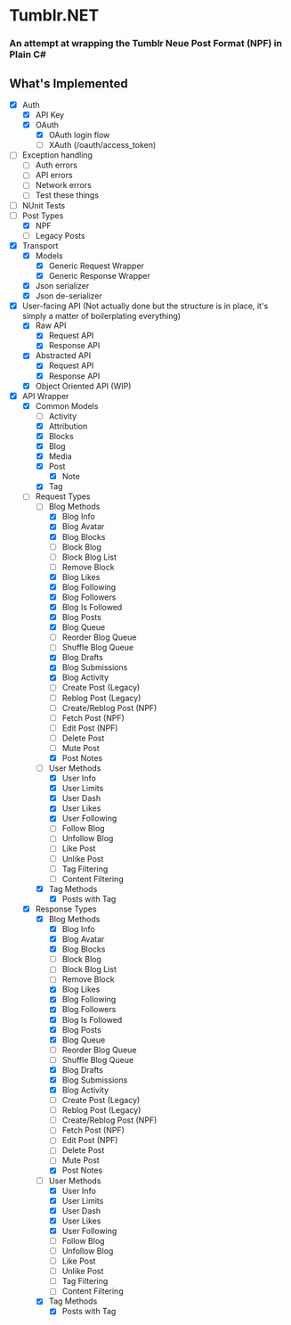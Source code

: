 # Tumblr.NET
### An attempt at wrapping the Tumblr Neue Post Format (NPF) in Plain C#

## What's Implemented

- [x] Auth
  - [x] API Key
  - [x] OAuth
    - [x] OAuth login flow
    - [ ] XAuth (/oauth/access_token)
- [ ] Exception handling
  - [ ] Auth errors
  - [ ] API errors
  - [ ] Network errors
  - [ ] Test these things
- [ ] NUnit Tests
- [ ] Post Types
  - [x] NPF
  - [ ] Legacy Posts
- [x] Transport
  - [x] Models
    - [x] Generic Request Wrapper
    - [x] Generic Response Wrapper
  - [x] Json serializer
  - [x] Json de-serializer
- [x] User-facing API (Not actually done but the structure is in place, it's simply a matter of boilerplating everything)
  - [x] Raw API
    - [x] Request API
    - [x] Response API
  - [x] Abstracted API
    - [x] Request API
    - [x] Response API
  - [x] Object Oriented API (WIP)
- [x] API Wrapper
  - [x] Common Models
    - [ ] Activity
    - [x] Attribution
    - [x] Blocks
    - [x] Blog
    - [x] Media
    - [x] Post
      - [x] Note
    - [x] Tag
  - [ ] Request Types
    - [ ] Blog Methods
      - [x] Blog Info
      - [x] Blog Avatar
      - [x] Blog Blocks
      - [ ] Block Blog
      - [ ] Block Blog List
      - [ ] Remove Block
      - [x] Blog Likes
      - [x] Blog Following
      - [x] Blog Followers
      - [x] Blog Is Followed
      - [x] Blog Posts
      - [x] Blog Queue
      - [ ] Reorder Blog Queue
      - [ ] Shuffle Blog Queue
      - [x] Blog Drafts
      - [x] Blog Submissions
      - [x] Blog Activity
      - [ ] Create Post (Legacy)
      - [ ] Reblog Post (Legacy)
      - [ ] Create/Reblog Post (NPF)
      - [ ] Fetch Post (NPF)
      - [ ] Edit Post (NPF)
      - [ ] Delete Post
      - [ ] Mute Post
      - [x] Post Notes
    - [ ] User Methods
      - [x] User Info
      - [x] User Limits
      - [x] User Dash
      - [x] User Likes
      - [x] User Following
      - [ ] Follow Blog
      - [ ] Unfollow Blog
      - [ ] Like Post
      - [ ] Unlike Post
      - [ ] Tag Filtering
      - [ ] Content Filtering
    - [x] Tag Methods
      - [x] Posts with Tag
  - [x] Response Types
    - [x] Blog Methods
        - [x] Blog Info
        - [x] Blog Avatar
        - [x] Blog Blocks
        - [ ] Block Blog
        - [ ] Block Blog List
        - [ ] Remove Block
        - [x] Blog Likes
        - [x] Blog Following
        - [x] Blog Followers
        - [x] Blog Is Followed
        - [x] Blog Posts
        - [x] Blog Queue
        - [ ] Reorder Blog Queue
        - [ ] Shuffle Blog Queue
        - [x] Blog Drafts
        - [x] Blog Submissions
        - [x] Blog Activity
        - [ ] Create Post (Legacy)
        - [ ] Reblog Post (Legacy)
        - [ ] Create/Reblog Post (NPF)
        - [ ] Fetch Post (NPF)
        - [ ] Edit Post (NPF)
        - [ ] Delete Post
        - [ ] Mute Post
        - [x] Post Notes
    - [ ] User Methods
        - [x] User Info
        - [x] User Limits
        - [x] User Dash
        - [x] User Likes
        - [x] User Following
        - [ ] Follow Blog
        - [ ] Unfollow Blog
        - [ ] Like Post
        - [ ] Unlike Post
        - [ ] Tag Filtering
        - [ ] Content Filtering
    - [x] Tag Methods
        - [x] Posts with Tag